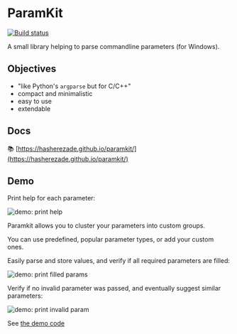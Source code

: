 # ParamKit
[![Build status](https://ci.appveyor.com/api/projects/status/dw7xwgd9isgvsair?svg=true)](https://ci.appveyor.com/project/hasherezade/paramkit)

A small library helping to parse commandline parameters (for Windows).

Objectives
-
+  "like Python's `argparse` but for C/C++"
+  compact and minimalistic
+  easy to use
+  extendable

Docs
-
📚 [https://hasherezade.github.io/paramkit/](https://hasherezade.github.io/paramkit/)

Demo
-

Print help for each parameter:

<img src="https://raw.githubusercontent.com/hasherezade/paramkit/master/img/demo_help.png" alt="demo: print help" >

Paramkit allows you to cluster your parameters into custom groups. 

You can use predefined, popular parameter types, or add your custom ones.

Easily parse and store values, and verify if all required parameters are filled:

<img src="https://raw.githubusercontent.com/hasherezade/paramkit/master/img/demo_print.png" alt="demo: print filled params" >

Verify if no invalid parameter was passed, and eventually suggest similar parameters:

<img src="https://raw.githubusercontent.com/hasherezade/paramkit/master/img/demo_invalid_param.png" alt="demo: print invalid param" >

See [the demo code](https://github.com/hasherezade/paramkit/tree/master/demo)
